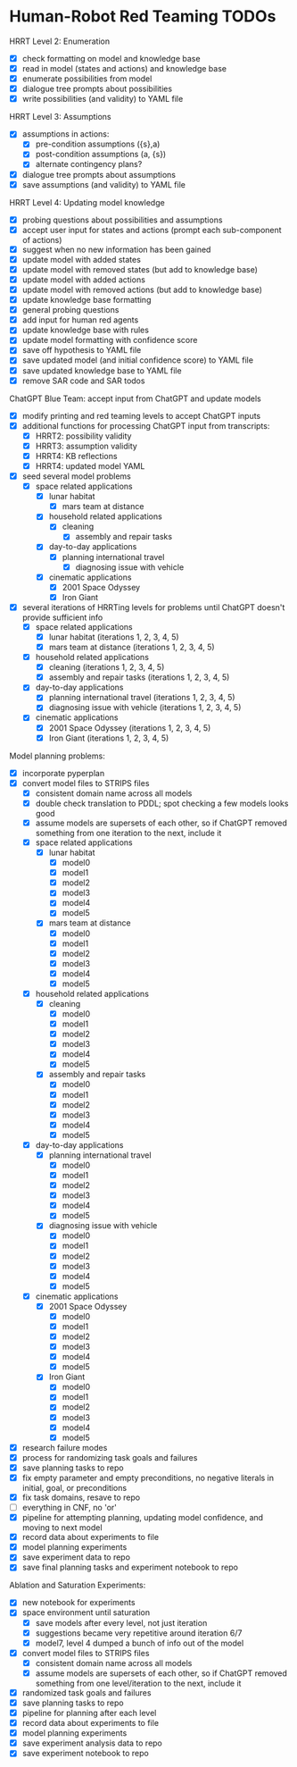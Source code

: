 # Human-Robot Red Teaming TODOs

HRRT Level 2: Enumeration
- [x] check formatting on model and knowledge base
- [x] read in model (states and actions) and knowledge base
- [x] enumerate possibilities from model
- [x] dialogue tree prompts about possibilities
- [x] write possibilities (and validity) to YAML file

HRRT Level 3: Assumptions
- [x] assumptions in actions:
	- [x] pre-condition assumptions ({s},a)
	- [x] post-condition assumptions (a, {s})
	- [x] alternate contingency plans?
- [x] dialogue tree prompts about assumptions
- [x] save assumptions (and validity) to YAML file

HRRT Level 4: Updating model knowledge
- [x] probing questions about possibilities and assumptions
- [x] accept user input for states and actions (prompt each sub-component of actions)
- [x] suggest when no new information has been gained
- [x] update model with added states
- [x] update model with removed states (but add to knowledge base)
- [x] update model with added actions
- [x] update model with removed actions (but add to knowledge base)
- [x] update knowledge base formatting
- [x] general probing questions
- [x] add input for human red agents
- [x] update knowledge base with rules
- [x] update model formatting with confidence score
- [x] save off hypothesis to YAML file
- [x] save updated model (and initial confidence score) to YAML file
- [x] save updated knowledge base to YAML file
- [x] remove SAR code and SAR todos

ChatGPT Blue Team: accept input from ChatGPT and update models
- [x] modify printing and red teaming levels to accept ChatGPT inputs
- [x] additional functions for processing ChatGPT input from transcripts:
	- [x] HRRT2: possibility validity
	- [x] HRRT3: assumption validity
	- [x] HRRT4: KB reflections
	- [x] HRRT4: updated model YAML
- [x] seed several model problems
  - [x] space related applications
	  - [x] lunar habitat
		- [x] mars team at distance
	- [x] household related applications
	  - [x] cleaning
		- [x] assembly and repair tasks
	- [x] day-to-day applications
	  - [x] planning international travel
		- [x] diagnosing issue with vehicle
	- [x] cinematic applications
		- [x] 2001 Space Odyssey
		- [x] Iron Giant
- [x] several iterations of HRRTing levels for problems until ChatGPT doesn't provide sufficient info
	- [x] space related applications
		- [x] lunar habitat (iterations 1, 2, 3, 4, 5)
		- [x] mars team at distance (iterations 1, 2, 3, 4, 5)
	- [x] household related applications
		- [x] cleaning (iterations 1, 2, 3, 4, 5)
		- [x] assembly and repair tasks (iterations 1, 2, 3, 4, 5)
	- [x] day-to-day applications
		- [x] planning international travel (iterations 1, 2, 3, 4, 5)
		- [x] diagnosing issue with vehicle (iterations 1, 2, 3, 4, 5)
	- [x] cinematic applications
		- [x] 2001 Space Odyssey (iterations 1, 2, 3, 4, 5)
		- [x] Iron Giant (iterations 1, 2, 3, 4, 5)

Model planning problems:
- [x] incorporate pyperplan
- [x] convert model files to STRIPS files
	- [x] consistent domain name across all models
	- [x] double check translation to PDDL; spot checking a few models looks good
	- [x] assume models are supersets of each other, so if ChatGPT removed something from one iteration to the next, include it
	- [x] space related applications
		- [x] lunar habitat
			- [x] model0
			- [x] model1
			- [x] model2
			- [x] model3
			- [x] model4
			- [x] model5
		- [x] mars team at distance
			- [x] model0
			- [x] model1
			- [x] model2
			- [x] model3
			- [x] model4
			- [x] model5
	- [x] household related applications
		- [x] cleaning
			- [x] model0
			- [x] model1
			- [x] model2
			- [x] model3
			- [x] model4
			- [x] model5
		- [x] assembly and repair tasks
			- [x] model0
			- [x] model1
			- [x] model2
			- [x] model3
			- [x] model4
			- [x] model5
	- [x] day-to-day applications
		- [x] planning international travel
			- [x] model0
			- [x] model1
			- [x] model2
			- [x] model3
			- [x] model4
			- [x] model5
		- [x] diagnosing issue with vehicle
			- [x] model0
			- [x] model1
			- [x] model2
			- [x] model3
			- [x] model4
			- [x] model5
	- [x] cinematic applications
		- [x] 2001 Space Odyssey
			- [x] model0
			- [x] model1
			- [x] model2
			- [x] model3
			- [x] model4
			- [x] model5
		- [x] Iron Giant
			- [x] model0
			- [x] model1
			- [x] model2
			- [x] model3
			- [x] model4
			- [x] model5
- [x] research failure modes
- [x] process for randomizing task goals and failures
- [x] save planning tasks to repo
- [x] fix empty parameter and empty preconditions, no negative literals in initial, goal, or preconditions
- [x] fix task domains, resave to repo
- [ ] everything in CNF, no 'or'
- [x] pipeline for attempting planning, updating model confidence, and moving to next model
- [x] record data about experiments to file
- [x] model planning experiments
- [x] save experiment data to repo
- [x] save final planning tasks and experiment notebook to repo

Ablation and Saturation Experiments:
- [x] new notebook for experiments
- [x] space environment until saturation
	- [x] save models after every level, not just iteration
	- [x] suggestions became very repetitive around iteration 6/7
	- [x] model7, level 4 dumped a bunch of info out of the model
- [x] convert model files to STRIPS files
	- [x] consistent domain name across all models
	- [x] assume models are supersets of each other, so if ChatGPT removed something from one level/iteration to the next, include it
- [x] randomized task goals and failures
- [x] save planning tasks to repo
- [x] pipeline for planning after each level
- [x] record data about experiments to file
- [x] model planning experiments
- [x] save experiment analysis data to repo
- [x] save experiment notebook to repo
